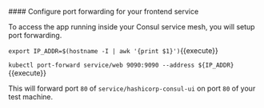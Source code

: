 #### Configure port forwarding for your frontend service

To access the app running inside your Consul service mesh, you will setup port forwarding.

`export IP_ADDR=$(hostname -I | awk '{print $1}')`{{execute}}

`kubectl port-forward service/web 9090:9090 --address ${IP_ADDR}`{{execute}}

This will forward port `80` of `service/hashicorp-consul-ui` on port `80` of your test machine.

